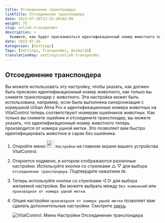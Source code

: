 ```yaml
---
title: Отсоединение транспондера
linkTitle: Отсоединение транспондера
date: 2023-07-28T13:25:28+02:00
weight: 75
slug: unlink-transponder
description: >
  Укажите, как будет присваиваться идентификационный номер животного после отсоединения транспондера.
date: 2023-07-26
Kategorien: [Settings]
Tags: [Settings, Transponder, AnimalID]
translationKey: settings/unlink-transponder
---
```

## Отсоединение транспондера

Вы можете использовать эту настройку, чтобы указать, как должен быть присвоен идентификационный номер животного, как только вы снимете транспондер с животного. Эта настройка может быть использована, например, если была выполнена синхронизация с кормушкой Urban Alma Pro и идентификационные номера животных на VitalControl теперь соответствуют номерам ошейников животных. Как только вы снимете ошейник и отсоедините транспондер, вы можете указать, что идентификационный номер животного теперь производится от номера ушной метки. Это позволяет вам быстро идентифицировать животное в сарае без ошейника.

1. Откройте меню <img src="/icons/gear.svg" width="25" align="bottom" alt="Настройки" /> `Настройки` на главном экране вашего устройства VitalControl.

2. Откроется подменю, в котором отображаются различные настройки. Используйте кнопки со стрелками △ ▽ для выбора `отсоединение транспондера`. Подтвердите нажатием `OK`.

3. Теперь используйте кнопки со стрелками ◁ ▷ для выбора желаемой настройки. Вы можете выбрать между `без изменений` или `производное от номера ушной метки`.

4. Опция настройки `производное от номера ушной метки` позволяет вам сделать дополнительные настройки. Смотрите [здесь](/ru/docs/settings/animal-registration/#правое-смещение).

   ![VitalControl: Меню Настройки Отсоединение транспондера](../images/unlink-transponder.png "Отсоединение транспондера")
